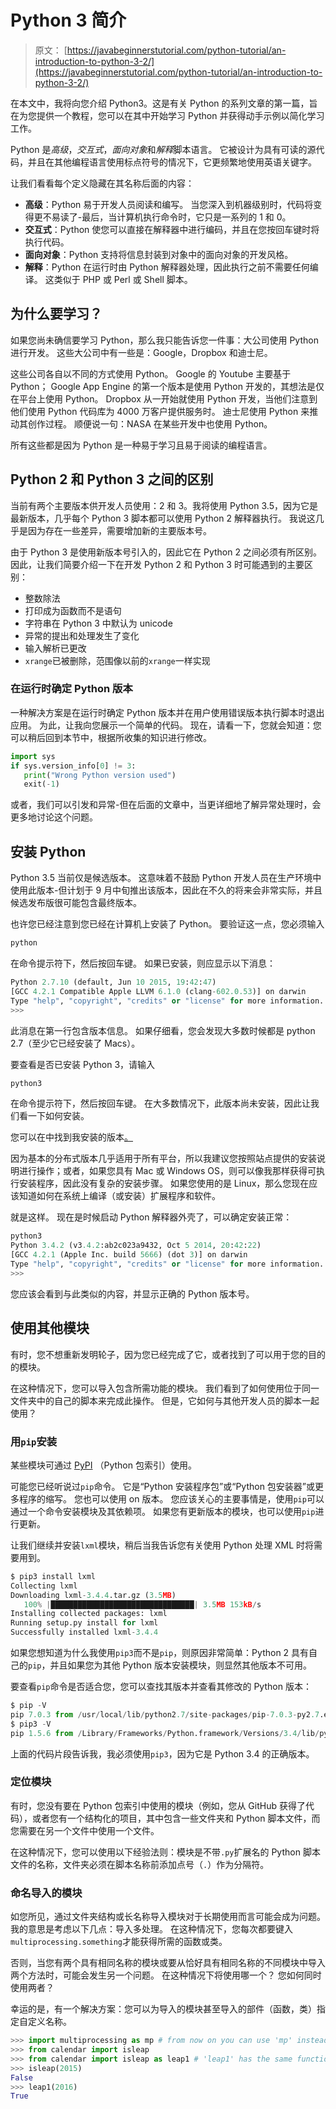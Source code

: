 # Python 3 简介

> 原文： [https://javabeginnerstutorial.com/python-tutorial/an-introduction-to-python-3-2/](https://javabeginnerstutorial.com/python-tutorial/an-introduction-to-python-3-2/)

在本文中，我将向您介绍 Python3。这是有关 Python 的系列文章的第一篇，旨在为您提供一个教程，您可以在其中开始学习 Python 并获得动手示例以简化学习工作。

Python 是*高级*，*交互式*，*面向对象*和*解释*脚本语言。 它被设计为具有可读的源代码，并且在其他编程语言使用标点符号的情况下，它更频繁地使用英语关键字。

让我们看看每个定义隐藏在其名称后面的内容：

*   **高级**：Python 易于开发人员阅读和编写。 当您深入到机器级别时，代码将变得更不易读了-最后，当计算机执行命令时，它只是一系列的 1 和 0。
*   **交互式**：Python 使您可以直接在解释器中进行编码，并且在您按回车键时将执行代码。
*   **面向对象**：Python 支持将信息封装到对象中的面向对象的开发风格。
*   **解释**：Python 在运行时由 Python 解释器处理，因此执行之前不需要任何编译。 这类似于 PHP 或 Perl 或 Shell 脚本。

## 为什么要学习？

如果您尚未确信要学习 Python，那么我只能告诉您一件事：大公司使用 Python 进行开发。 这些大公司中有一些是：Google，Dropbox 和迪士尼。

这些公司各自以不同的方式使用 Python。 Google 的 Youtube 主要基于 Python； Google App Engine 的第一个版本是使用 Python 开发的，其想法是仅在平台上使用 Python。 Dropbox 从一开始就使用 Python 开发，当他们注意到他们使用 Python 代码库为 4000 万客户提供服务时。 迪士尼使用 Python 来推动其创作过程。 顺便说一句：NASA 在某些开发中也使用 Python。

所有这些都是因为 Python 是一种易于学习且易于阅读的编程语言。

## Python 2 和 Python 3 之间的区别

当前有两个主要版本供开发人员使用：2 和 3。我将使用 Python 3.5，因为它是最新版本，几乎每个 Python 3 脚本都可以使用 Python 2 解释器执行。 我说这几乎是因为存在一些差异，需要增加新的主要版本号。

由于 Python 3 是使用新版本号引入的，因此它在 Python 2 之间必须有所区别。因此，让我们简要介绍一下在开发 Python 2 和 Python 3 时可能遇到的主要区别：

*   整数除法
*   打印成为函数而不是语句
*   字符串在 Python 3 中默认为 unicode
*   异常的提出和处理发生了变化
*   输入解析已更改
*   `xrange`已被删除，范围像以前的`xrange`一样实现

### 在运行时确定 Python 版本

一种解决方案是在运行时确定 Python 版本并在用户使用错误版本执行脚本时退出应用。 为此，让我向您展示一个简单的代码。 现在，请看一下，您就会知道：您可以稍后回到本节中，根据所收集的知识进行修改。

```py
import sys
if sys.version_info[0] != 3:
   print("Wrong Python version used")
   exit(-1)
```

或者，我们可以引发和异常-但在后面的文章中，当更详细地了解异常处理时，会更多地讨论这个问题。

## 安装 Python

Python 3.5 当前仅是候选版本。 这意味着不鼓励 Python 开发人员在生产环境中使用此版本-但计划于 9 月中旬推出该版本，因此在不久的将来会非常实际，并且候选发布版很可能包含最终版本。

也许您已经注意到您已经在计算机上安装了 Python。 要验证这一点，您必须输入

```py
python
```

在命令提示符下，然后按回车键。 如果已安装，则应显示以下消息：

```py
Python 2.7.10 (default, Jun 10 2015, 19:42:47)
[GCC 4.2.1 Compatible Apple LLVM 6.1.0 (clang-602.0.53)] on darwin
Type "help", "copyright", "credits" or "license" for more information.
>>>
```

此消息在第一行包含版本信息。 如果仔细看，您会发现大多数时候都是 python 2.7（至少它已经安装了 Macs）。

要查看是否已安装 Python 3，请输入

```py
python3
```

在命令提示符下，然后按回车键。 在大多数情况下，此版本尚未安装，因此让我们看一下如何安装。

您可以在中找到我安装的版本[。](https://www.python.org/downloads/)

因为基本的分布式版本几乎适用于所有平台，所以我建议您按照站点提供的安装说明进行操作；或者，如果您具有 Mac 或 Windows OS，则可以像我那样获得可执行安装程序，因此没有复杂的安装步骤。 如果您使用的是 Linux，那么您现在应该知道如何在系统上编译（或安装）扩展程序和软件。

就是这样。 现在是时候启动 Python 解释器外壳了，可以确定安装正常：

```py
python3
Python 3.4.2 (v3.4.2:ab2c023a9432, Oct 5 2014, 20:42:22)
[GCC 4.2.1 (Apple Inc. build 5666) (dot 3)] on darwin
Type "help", "copyright", "credits" or "license" for more information.
>>>
```

您应该会看到与此类似的内容，并显示正确的 Python 版本号。

## 使用其他模块

有时，您不想重新发明轮子，因为您已经完成了它，或者找到了可以用于您的目的的模块。

在这种情况下，您可以导入包含所需功能的模块。 我们看到了如何使用位于同一文件夹中的自己的脚本来完成此操作。 但是，它如何与其他开发人员的脚本一起使用？

### 用`pip`安装

某些模块可通过 [PyPI](https://pypi.python.org) （Python 包索引）使用。

可能您已经听说过`pip`命令。 它是“Python 安装程序包”或“Python 包安装器”或更多程序的缩写。 您也可以使用 on 版本。 您应该关心的主要事情是，使用`pip`可以通过一个命令安装模块及其依赖项。 如果您有更新版本的模块，也可以使用`pip`进行更新。

让我们继续并安装`lxml`模块，稍后当我告诉您有关使用 Python 处理 XML 时将需要用到。

```py
$ pip3 install lxml
Collecting lxml
Downloading lxml-3.4.4.tar.gz (3.5MB)
   100% |████████████████████████████████| 3.5MB 153kB/s
Installing collected packages: lxml
Running setup.py install for lxml
Successfully installed lxml-3.4.4
```

如果您想知道为什么我使用`pip3`而不是`pip`，则原因非常简单：Python 2 具有自己的`pip`，并且如果您为其他 Python 版本安装模块，则显然其他版本不可用。

要查看`pip`命令是否适合您，您可以查找其版本并查看其修改的 Python 版本：

```py
$ pip -V
pip 7.0.3 from /usr/local/lib/python2.7/site-packages/pip-7.0.3-py2.7.egg (python 2.7)
$ pip3 -V
pip 1.5.6 from /Library/Frameworks/Python.framework/Versions/3.4/lib/python3.4/site-packages (python 3.4)
```

上面的代码片段告诉我，我必须使用`pip3`，因为它是 Python 3.4 的正确版本。

### 定位模块

有时，您没有要在 Python 包索引中使用的模块（例如，您从 GitHub 获得了代码），或者您有一个结构化的项目，其中包含一些文件夹和 Python 脚本文件，而您需要在另一个文件中使用一个文件。

在这种情况下，您可以使用以下经验法则：模块是不带`.py`扩展名的 Python 脚本文件的名称，文件夹必须在脚本名称前添加点号（`.`）作为分隔符。

### 命名导入的模块

如您所见，通过文件夹结构或长名称导入模块对于长期使用而言可能会成为问题。 我的意思是考虑以下几点：导入多处理。 在这种情况下，您每次都要键入`multiprocessing.something`才能获得所需的函数或类。

否则，当您有两个具有相同名称的模块或要从恰好具有相同名称的不同模块中导入两个方法时，可能会发生另一个问题。 在这种情况下将使用哪一个？ 您如何同时使用两者？

幸运的是，有一个解决方案：您可以为导入的模块甚至导入的部件（函数，类）指定自定义名称。

```py
>>> import multiprocessing as mp # from now on you can use 'mp' instead of 'multiprocessing'
>>> from calendar import isleap
>>> from calendar import isleap as leap1 # 'leap1' has the same functionality than isleap
>>> isleap(2015)
False
>>> leap1(2016)
True
```

